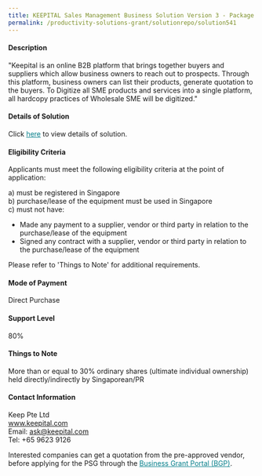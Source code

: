 ```yaml
---
title: KEEPITAL Sales Management Business Solution Version 3 - Package (48 Product Showcase)
permalink: /productivity-solutions-grant/solutionrepo/solution541
---
```


#### Description

"Keepital is an online B2B platform that brings together buyers and suppliers which allow business owners to reach out to prospects. Through this platform, business owners can list their products, generate quotation to the buyers.
To Digitize all SME products and services into a single platform, all hardcopy practices of Wholesale SME will be digitized."


#### Details of Solution

Click <a href='https://gb-assist-staging.netlify.app/images/psg/Keep_20190044_Annex_3_20200625143301_Part_2.pdf' style='color:#037e8a'>here</a> to view details of solution.

#### Eligibility Criteria

Applicants must meet the following eligibility criteria at the point of application:

a) must be registered in Singapore <br>
b) purchase/lease of the equipment must be used in Singapore <br>
c) must not have:
- Made any payment to a supplier, vendor or third party in relation to the purchase/lease of the equipment
- Signed any contract with a supplier, vendor or third party in relation to the purchase/lease of the equipment

Please refer to 'Things to Note' for additional requirements.

#### Mode of Payment
Direct Purchase

#### Support Level
80%

#### Things to Note
More than or equal to 30% ordinary shares (ultimate individual ownership) held directly/indirectly by Singaporean/PR

#### Contact Information
Keep Pte Ltd<br>www.keepital.com<br>Email: ask@keepital.com<br>Tel: +65 9623 9126

Interested companies can get a quotation from the pre-approved vendor, before applying for the PSG through the <a target='_blank' style='color:#037e8a' href='https://www.businessgrants.gov.sg/'>Business Grant Portal (BGP)</a>.
